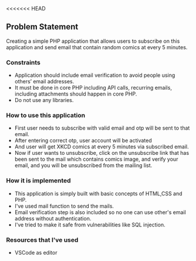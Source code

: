 <<<<<<< HEAD

## Problem Statement
Creating a simple PHP application that allows users to subscribe on this application and send email that contain random comics at every 5 minutes.

  
### Constraints

 - Application should include email verification to avoid people using others’ email addresses.
 - It must be done in core PHP including API calls, recurring emails, including attachments should happen in core PHP.
 - Do not use any libraries.

### How to use this application

 - First user needs to subscribe with valid email and otp will be sent to that email.
 - After entering correct otp, user account will be activated
 - And user will get XKCD comics at every 5 minutes via subscribed email.
 - Now if user wants to unsubscribe, click on the unsubscribe link that has been sent to the mail which contains comics image, and verify your email, and you will be unsubscribed from the mailing list.


### How it is implemented

 - This application is simply built with basic concepts of HTML,CSS and PHP.
 - I've used mail function to send the mails.
 - Email verification step is also included so no one can use other's email address without authentication.
 - I've tried to make it safe from vulnerabilities like SQL injection.


 ### Resources that I've used
 - VSCode as editor
 

<!-- # I named this as "The Great Comics"
#description
This is a simple website in which user can subscribe by his/her valid email address
And then subscribed user will get mail with comics at every 5 minutes.
User can also unsubscribe to this website by clinking on the link that is given to the home page, or by cliking on the link sent to the mail

#How I created this
This website is created with basic concenpts of HTML, CSS and PHP-MySQL

For sending email I've used mail function
To subscribe there is a verification step also, so no one can use other's email

#Features
Simply this website will execute email sending script at every 5 minutes
There is verificaion feature availabale
And this is safe from vulnerabilities like SQL injection.
>>>>>>> cfe5d354c121ff9521e4164b1dc60e62b3f1b537 -->
